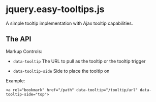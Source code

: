 jquery.easy-tooltips.js
=======================

A simple tooltip implementation with Ajax tooltip capabilities.

The API
-------

Markup Controls:

 - `data-tooltip`
	The URL to pull as the tooltip or the tooltip trigger

 - `data-tooltip-side`
	Side to place the tooltip on

Example: 

	<a rel="bookmark" href="/path" data-tooltip="/tooltip/url" data-tooltip-side="top">